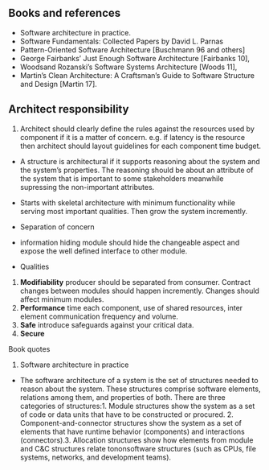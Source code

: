 ## Books and references
 - Software architecture in practice.
 - Software Fundamentals: Collected Papers by David L. Parnas
 - Pattern-Oriented Software Architecture [Buschmann 96 and others]
 - George Fairbanks’ Just Enough Software Architecture [Fairbanks 10], 
 - Woodsand Rozanski’s Software Systems Architecture [Woods 11],
 - Martin’s Clean Architecture: A Craftsman’s Guide to Software Structure and Design [Martin 17].


## Architect responsibility
 1. Architect should clearly define the rules against the resources used by component if it is a matter of concern. e.g. if latency is the resource then architect should layout guidelines for each component time budget.



 - A structure is architectural if it supports reasoning about the system and the system’s properties. The reasoning should be about an attribute of the system that is important to some stakeholders meanwhile supressing the non-important attributes.
 - Starts with skeletal architecture with minimum functionality while serving most important qualities. Then grow the system incremently.
 - Separation of concern
 - information hiding module should hide the changeable aspect and expose the well defined interface to other module.

 - Qualities
  1. **Modifiability** producer should be separated from consumer. Contract changes between modules should happen incremently. Changes should affect minimum modules. 
  2. **Performance** time each component, use of shared resources, inter element communication frequency and volume.
  3. **Safe** introduce safeguards against your critical data.
  4. **Secure** 


Book quotes
 1. Software architecture in practice
  - The software architecture of a system is the set of structures needed to reason about the system. These structures comprise software elements, relations among them, and properties of both. There are three categories of structures:1. Module structures show the system as a set of code or data units that have to be constructed or procured. 2. Component-and-connector structures show the system as a set of elements that have runtime behavior (components) and interactions (connectors).3. Allocation structures show how elements from module and C&C structures relate tononsoftware structures (such as CPUs, file systems, networks, and development teams).